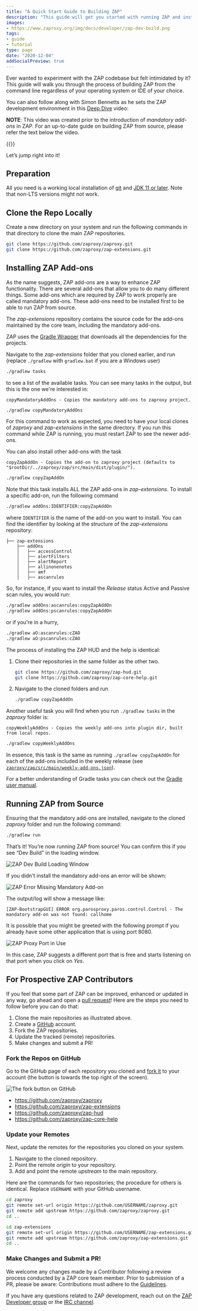```yaml
---
title: "A Quick Start Guide to Building ZAP"
description: "This guide will get you started with running ZAP and installing add-ons from source."
images:
- https://www.zaproxy.org/img/docs/developer/zap-dev-build.png
tags: 
- guide
- tutorial
type: page
date: "2020-12-04"
addSocialPreview: true
---
```


Ever wanted to experiment with the ZAP codebase but felt intimidated by it? This guide will walk you through the process of building ZAP from the command line regardless of your operating system or IDE of your choice.

You can also follow along with Simon Bennetts as he sets the ZAP development environment in this [Deep Dive](/zap-deep-dive/) video:

**NOTE**: This video was created prior to the introduction of *mandatory add-ons* in ZAP. For an up-to-date guide on building ZAP from source, please refer the text below the video.

{{<youtube uuid="BYi4nA0nhR8">}}

Let’s jump right into it!

## Preparation
All you need is a working local installation of [git](https://git-scm.com/book/en/v2/Getting-Started-Installing-Git) and [JDK 11 or later](https://adoptium.net/).
Note that non-LTS versions might not work.

## Clone the Repo Locally
Create a new directory on your system and run the following commands in that directory to clone the main ZAP repositories.
```bash
git clone https://github.com/zaproxy/zaproxy.git
git clone https://github.com/zaproxy/zap-extensions.git
```

## Installing ZAP Add-ons
As the name suggests, ZAP add-ons are a way to enhance ZAP functionality. There are several add-ons that allow you to do many different things. Some add-ons which are required by ZAP to work properly are called mandatory add-ons. These add-ons need to be installed first to be able to run ZAP from source.

The *zap-extensions* repository contains the source code for the add-ons maintained by the core team, including the mandatory add-ons.

ZAP uses the [Gradle Wrapper](https://docs.gradle.org/current/userguide/gradle_wrapper.html) that downloads all the dependencies for the projects.

Navigate to the *zap-extensions* folder that you cloned earlier, and run (replace `./gradlew` with `gradlew.bat` if you are a Windows user)
```bash
./gradlew tasks
```
to see a list of the available tasks. You can see many tasks in the output, but this is the one we're interested in:
```
copyMandatoryAddOns - Copies the mandatory add-ons to zaproxy project.
```
```bash
./gradlew copyMandatoryAddOns
```
For this command to work as expected, you need to have your local clones of *zaproxy* and *zap-extensions* in the same directory. If you run this command while ZAP is running, you must restart ZAP to see the newer add-ons.

You can also install other add-ons with the task
```
copyZapAddOn - Copies the add-on to zaproxy project (defaults to "$rootDir/../zaproxy/zap/src/main/dist/plugin/").
```
```bash
./gradlew copyZapAddOn
```

Note that this task installs ALL the ZAP add-ons in *zap-extensions*. To install a specific add-on, run the following command
```bash
./gradlew addOns:IDENTIFIER:copyZapAddOn
```
where `IDENTIFIER` is the name of the add-on you want to install. You can find the identifier by looking at the structure of the *zap-extensions* repository:
```
├── zap-extensions
	├── addOns 
	│   ├── accessControl 
	│   ├── alertFilters 
	│   ├── alertReport 
	│   ├── allinonenotes 
	│   ├── amf 
	│   ├── ascanrules
```

So, for instance, if you want to install the *Release* status Active and Passive scan rules, you would run:
```bash
./gradlew addOns:ascanrules:copyZapAddOn
./gradlew addOns:pscanrules:copyZapAddOn
```
or if you're in a hurry,
```bash
./gradlew aO:ascanrules:cZAO
./gradlew aO:pscanrules:cZAO
```

The process of installing the ZAP HUD and the help is identical:
1. Clone their repositories in the same folder as the other two.
    ```bash
    git clone https://github.com/zaproxy/zap-hud.git
    git clone https://github.com/zaproxy/zap-core-help.git
    ```
2. Navigate to the cloned folders and run
	```bash
    ./gradlew copyZapAddOn
    ```
Another useful task you will find when you run `./gradlew tasks` in the *zaproxy* folder is:
```
copyWeeklyAddOns - Copies the weekly add-ons into plugin dir, built from local repos.
```
```bash
./gradlew copyWeeklyAddOns
```
In essence, this task is the same as running `./gradlew copyZapAddOn` for each of the add-ons included in the weekly release (see [`zaproxy/zap/src/main/weekly-add-ons.json`](https://github.com/zaproxy/zaproxy/blob/main/zap/src/main/weekly-add-ons.json)).

For a better understanding of Gradle tasks you can check out the [Gradle user manual](https://docs.gradle.org/current/userguide/userguide.html).

## Running ZAP from Source
Ensuring that the mandatory add-ons are installed, navigate to the cloned *zaproxy* folder and run the following command:
```bash
./gradlew run
```
That’s it! You’re now running ZAP from source! You can confirm this if you see “Dev Build” in the loading window.

![ZAP Dev Build Loading Window](/img/docs/developer/zap-dev-build.png)

If you didn't install the mandatory add-ons an error will be shown:

![ZAP Error Missing Mandatory Add-on](/img/docs/developer/zap-mandatory-addon.png)

The output/log will show a message like:
```
[ZAP-BootstrapGUI] ERROR org.parosproxy.paros.control.Control - The mandatory add-on was not found: callhome
```

It is possible that you might be greeted with the following prompt if you already have some other application that is using port 8080.

![ZAP Proxy Port in Use](/img/docs/developer/zap-proxy-port.png)

In this case, ZAP suggests a different port that is free and starts listening on that port when you click on *Yes*.

## For Prospective ZAP Contributors
If you feel that some part of ZAP can be improved, enhanced or updated in any way, go ahead and open a [pull request](https://docs.github.com/en/free-pro-team@latest/github/collaborating-with-issues-and-pull-requests/about-pull-requests)! Here are the steps you need to follow before you can do that:
1. Clone the main repositories as illustrated above.
1. Create a [GitHub](https://github.com) account.
1. Fork the ZAP repositories.
1. Update the tracked (remote) repositories.
1. Make changes and submit a PR!

### Fork the Repos on GitHub
Go to the GitHub page of each repository you cloned and [fork it](https://guides.github.com/activities/forking/) to your account (the button is towards the top right of the screen).

![The fork button on GitHub](/img/docs/developer/github-fork.png)
- https://github.com/zaproxy/zaproxy
- https://github.com/zaproxy/zap-extensions
- https://github.com/zaproxy/zap-hud
- https://github.com/zaproxy/zap-core-help

### Update your Remotes
Next, update the remotes for the repositories you cloned on your system.
1. Navigate to the cloned repository.
1. Point the remote *origin* to your repository.
1. Add and point the remote *upstream* to the main repository.

Here are the commands for two repositories; the procedure for others is identical. Replace `USERNAME` with your GitHub username.

```bash
cd zaproxy
git remote set-url origin https://github.com/USERNAME/zaproxy.git
git remote add upstream https://github.com/zaproxy/zaproxy.git
cd ..

cd zap-extensions
git remote set-url origin https://github.com/USERNAME/zap-extensions.git
git remote add upstream https://github.com/zaproxy/zap-extensions.git
cd ..
```

### Make Changes and Submit a PR!

We welcome any changes made by a Contributor following a review process conducted by a ZAP core team member. Prior to submission of a PR, please be aware: Contributions must adhere to the [Guidelines](https://github.com/zaproxy/zaproxy/blob/main/CONTRIBUTING.md#guidelines-for-pull-request-pr-submission-and-processing).
	
If you have any questions related to ZAP development, reach out on the [ZAP Developer group](https://groups.google.com/g/zaproxy-develop) or the [IRC channel](https://web.libera.chat/#zaproxy). 
